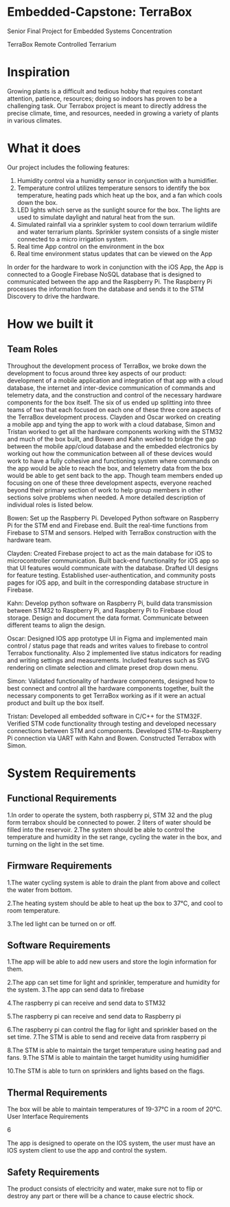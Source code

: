# Embedded-Capstone: TerraBox

Senior Final Project for Embedded Systems Concentration

TerraBox Remote Controlled Terrarium

# Inspiration
Growing plants is a difficult and tedious hobby that requires constant attention, patience, resources; doing so indoors has proven to be a challenging task. Our Terrabox project is meant to directly address the precise climate, time, and resources, needed in growing a variety of plants in various climates. 

# What it does
Our project includes the following features:
1. Humidity control via a humidity sensor in conjunction with a humidifier.
2. Temperature control utilizes temperature sensors to identify the box temperature,
heating pads which heat up the box, and a fan which cools down the box.
3. LED lights which serve as the sunlight source for the box. The lights are used to
simulate daylight and natural heat from the sun.
4. Simulated rainfall via a sprinkler system to cool down terrarium wildlife and water
terrarium plants. Sprinkler system consists of a single mister connected to a
micro irrigation system.
5. Real time App control on the environment in the box
6. Real time environment status updates that can be viewed on the App

In order for the hardware to work in conjunction with the iOS App, the App is connected to a Google Firebase NoSQL database that is designed to communicated between the app and the Raspberry Pi. The Raspberry Pi processes the information from the database and sends it to the STM Discovery to drive the hardware. 



# How we built it

## Team Roles 

Throughout the development process of TerraBox, we broke down the development to focus around three key aspects of our product: development of a mobile application and integration of that app with a cloud database, the internet and inter-device communication of commands and telemetry data, and the construction and control of the necessary hardware components for the box itself. The six of us ended up splitting into three teams of two that each focused on each one of these three core aspects of the TerraBox development process. Clayden and Oscar worked on creating a mobile app and tying the app to work with a cloud database, Simon and Tristan worked to get all the hardware components working with the STM32 and much of the box built, and Bowen and Kahn worked to bridge the gap between the mobile app/cloud database and the embedded electronics by working out how the communication between all of these devices would work to have a fully cohesive and functioning system where commands on the app would be able to reach the box, and telemetry data from the box would be able to get sent back to the app. Though team members ended up focusing on one of these three development aspects, everyone reached beyond their primary section of work to help group members in other sections solve problems when needed. A more detailed description of individual roles is listed below.

Bowen: Set up the Raspberry Pi. Developed Python software on Raspberry Pi for the STM end and Firebase end. Built the real-time functions from Firebase to STM and sensors. Helped with TerraBox construction with the hardware team.

Clayden: Created Firebase project to act as the main database for iOS to microcontroller communication. Built back-end functionality for iOS app so that UI features would communicate with the database. Drafted UI designs for feature testing. Established user-authentication, and community posts pages for iOS app, and built in the corresponding database structure in Firebase.

Kahn: Develop python software on Raspberry Pi, build data transmission between STM32 to Raspberry Pi, and Raspberry Pi to Firebase cloud storage. Design and document the data format. Communicate between different teams to align the design.

Oscar: Designed IOS app prototype UI in Figma and implemented main control / status page that reads and writes values to firebase to control Terrabox functionality. Also
2
implemented live status indicators for reading and writing settings and measurements. Included features such as SVG rendering on climate selection and climate preset drop down menu.

Simon: Validated functionality of hardware components, designed how to best connect and control all the hardware components together, built the necessary components to get TerraBox working as if it were an actual product and built up the box itself.

Tristan: Developed all embedded software in C/C++ for the STM32F. Verified STM code functionality through testing and developed necessary connections between STM and components. Developed STM-to-Raspberry Pi connection via UART with Kahn and Bowen. Constructed Terrabox with Simon.

# System Requirements

## Functional Requirements

1.In order to operate the system, both raspberry pi, STM 32 and the plug form terrabox should be connected to power. 2 liters of water should be filled into the reservoir. 2.The system should be able to control the temperature and humidity in the set range, cycling the water in the box, and turning on the light in the set time.


## Firmware Requirements
1.The water cycling system is able to drain the plant from above and collect the water from bottom.

2.The heating system should be able to heat up the box to 37°C, and cool to room temperature.

3.The led light can be turned on or off.

## Software Requirements

1.The app will be able to add new users and store the login information for them.

2.The app can set time for light and sprinkler, temperature and humidity for the system. 3.The app can send data to firebase

4.The raspberry pi can receive and send data to STM32

5.The raspberry pi can receive and send data to Raspberry pi

6.The raspberry pi can control the flag for light and sprinkler based on the set time. 7.The STM is able to send and receive data from raspberry pi

8.The STM is able to maintain the target temperature using heating pad and fans. 9.The STM is able to maintain the target humidity using humidifier

10.The STM is able to turn on sprinklers and lights based on the flags.

## Thermal Requirements

The box will be able to maintain temperatures of 19-37°C in a room of 20°C. User Interface Requirements

6

The app is designed to operate on the IOS system, the user must have an IOS system client to use the app and control the system.

## Safety Requirements

The product consists of electricity and water, make sure not to flip or destroy any part or there will be a chance to cause electric shock.



